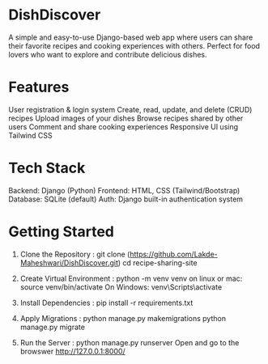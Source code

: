 # DishDiscover
A simple and easy-to-use Django-based web app where users can share their favorite recipes and cooking experiences with others. Perfect for food lovers who want to explore and contribute delicious dishes.

# Features 
 User registration & login system
 Create, read, update, and delete (CRUD) recipes
 Upload images of your dishes
 Browse recipes shared by other users
 Comment and share cooking experiences
 Responsive UI using Tailwind CSS 

# Tech Stack
Backend: Django (Python)
Frontend: HTML, CSS (Tailwind/Bootstrap)
Database: SQLite (default)
Auth: Django built-in authentication system

# Getting Started
1) Clone the Repository :
git clone (https://github.com/Lakde-Maheshwari/DishDiscover.git)
cd recipe-sharing-site


2) Create Virtual Environment :
python -m venv venv
on linux or mac: source venv/bin/activate
On Windows: venv\Scripts\activate


4) Install Dependencies :
pip install -r requirements.txt


5) Apply Migrations :
python manage.py makemigrations
python manage.py migrate

6) Run the Server :
python manage.py runserver
Open and go to the browswer http://127.0.0.1:8000/

